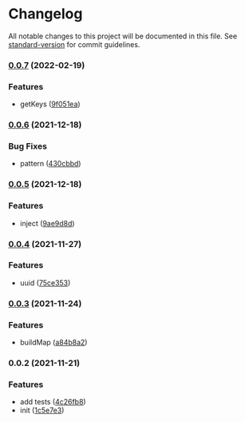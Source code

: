 # Changelog

All notable changes to this project will be documented in this file. See [standard-version](https://github.com/conventional-changelog/standard-version) for commit guidelines.

### [0.0.7](https://github.com/Saber2pr/utils/compare/v0.0.6...v0.0.7) (2022-02-19)


### Features

* getKeys ([9f051ea](https://github.com/Saber2pr/utils/commit/9f051ea7be7531603499ad599e4babbc6b6d1e2b))

### [0.0.6](https://github.com/Saber2pr/utils/compare/v0.0.5...v0.0.6) (2021-12-18)


### Bug Fixes

* pattern ([430cbbd](https://github.com/Saber2pr/utils/commit/430cbbdd54f4b480cbc7f3326e596aa0bf3988e6))

### [0.0.5](https://github.com/Saber2pr/utils/compare/v0.0.4...v0.0.5) (2021-12-18)


### Features

* inject ([9ae9d8d](https://github.com/Saber2pr/utils/commit/9ae9d8d35faed9f2c9ec1efa93f8af731f5977cf))

### [0.0.4](https://github.com/Saber2pr/utils/compare/v0.0.3...v0.0.4) (2021-11-27)


### Features

* uuid ([75ce353](https://github.com/Saber2pr/utils/commit/75ce3538c2e958cb5f40ca2ffed63c9f0bcc7aab))

### [0.0.3](https://github.com/Saber2pr/utils/compare/v0.0.2...v0.0.3) (2021-11-24)


### Features

* buildMap ([a84b8a2](https://github.com/Saber2pr/utils/commit/a84b8a2eb617a138b96dfccc6d455969c55c578f))

### 0.0.2 (2021-11-21)


### Features

* add tests ([4c26fb8](https://github.com/Saber2pr/utils/commit/4c26fb8bf4917f8af01be7bccb96bf00a314ab2e))
* init ([1c5e7e3](https://github.com/Saber2pr/utils/commit/1c5e7e360df621760cdfbc84abc11e366e51e7e6))
